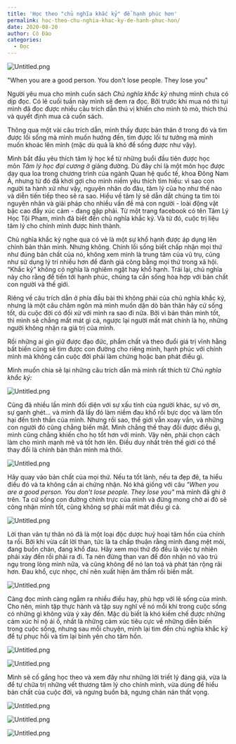 ```yaml
---
title: 'Học theo "chủ nghĩa khắc kỷ" để hạnh phúc hơn'
permalink: hoc-theo-chu-nghia-khac-ky-de-hanh-phuc-hon/
date: 2020-08-20
author: Cô Đào
categories:
  - Đọc
---
```


![Untitled.png](/images/85826607-d658-4595-8753-64a08e5a3147/Untitled_4.png)

"When you are a good person. You don't lose people. They lose you"

Người yêu mua cho mình cuốn sách *Chủ nghĩa khắc kỷ* nhưng mình chưa có dịp đọc. Có lẽ cuối tuần này mình sẽ đem ra đọc. Bởi trước khi mua nó thì tụi mình đã đọc được nhiều câu trích dẫn thú vị khiến cho mình tò mò, thích thú và quyết định mua cả cuốn sách.

Thông qua một vài câu trích dẫn, mình thấy được bản thân ở trong đó và tìm được lối sống mà mình muốn hướng đến, tìm được lối tư tưởng mà mình muốn khoác lên mình (mặc dù quả là khó để sống được như vậy).

Mình bắt đầu yêu thích tâm lý học kể từ những buổi đầu tiên được học môn *Tâm lý học đại cương* ở giảng đường. Dù đây chỉ là một môn học được dạy qua loa trong chương trình của ngành Quan hệ quốc tế, khoa Đông Nam Á, nhưng từ đó đã khơi gợi cho mình niềm yêu thích tìm hiểu: vì sao con người ta hành xử như vậy, nguyên nhân do đâu, tâm lý của họ như thế nào và diễn tiến tiếp theo sẽ ra sao. Hiểu về tâm lý sẽ dẫn dắt chúng ta tìm tòi nguyên nhân và giải pháp cho nhiều vấn đề mà con người - loài động vật bậc cao đầy xúc cảm - đang gặp phải.
Từ một trang facebook có tên Tâm Lý Học Tội Pham, mình đã biết đến chủ nghĩa khắc kỷ. Và từ đó, cuộc trị liệu tâm lý cho chính mình được hình thành.

Chủ nghĩa khắc kỷ nghe qua có vẻ là một sự khổ hạnh được áp dụng lên chính bản thân mình. Nhưng không. Chính lối sống biết chấp nhận mọi thứ như đúng bản chất của nó, không xem mình là trung tâm của vũ trụ, cũng như sử dụng lý trí nhiều hơn để đánh giá công bằng mọi thứ trong xã hội. “Khắc kỷ” không có nghĩa là nghiêm ngặt hay khổ hạnh. Trái lại, chủ nghĩa này cho rằng để tiến tới hạnh phúc, chúng ta cần sống hòa hợp với bản chất con người và thế giới.

Riêng về câu trích dẫn ở phía đầu bài thì không phải của chủ nghĩa khắc kỷ, nhưng là một câu châm ngôn mà mình muốn dặn dò bản thân hãy cứ sống tốt, dù cuộc đời có đối xử với mình ra sao đi nữa. Bởi vì bản thân mình tốt, thì mình sẽ chẳng mất mát gì cả, ngược lại người mất mát chính là họ, những người không nhận ra giá trị của mình.

Rồi những ai gìn giữ được đạo đức, phẩm chất và theo đuổi giá trị vĩnh hằng bất biến cũng sẽ tìm được con đường cho riêng mình, hạnh phúc với chính mình mà không cần cuộc đời phải làm chứng hoặc ban phát điều gì.

Mình muốn chia sẻ lại những câu trích dẫn mà mình rất thích từ *Chủ nghĩa khắc kỷ:*

![Untitled.png](/images/85826607-d658-4595-8753-64a08e5a3147/Untitled_5.png)

Cũng đã nhiều lần mình đối diện với sự xấu tính của người khác, sự vô ơn, sự ganh ghét... và mình đã lấy đó làm niềm đau khổ rồi bực dọc và làm tổn hại đến tinh thần của mình. Nhưng rồi sao, thế giới vẫn xoay vần, và những con người đó cũng chẳng biến mất. Mình chẳng thế thay đổi được điều gì, mình cũng chẳng khiến cho họ tốt hơn với mình. Vậy nên, phải chọn cách làm cho mình mạnh mẽ và tốt hơn lên. Điều duy nhất trên thế giới có thể thay đổi là chính bản thân mình mà thôi.

![Untitled.png](/images/85826607-d658-4595-8753-64a08e5a3147/Untitled_6.png)

Hãy quay vào bản chất của mọi thứ. Nếu ta tốt lành, nếu ta đẹp đẽ, ta hiểu điều đó và ta không cần ai chứng nhận. Nó khá giống với câu *"When you are a good person. You don't lose people. They lose you"* mà mình đã ghi ở trên. Ta cứ sống con đường chính trực của mình và đừng mong chờ ai đó sẽ công nhận mình tốt, cũng không sợ phải mất mát điều gì cả.

![Untitled.png](/images/85826607-d658-4595-8753-64a08e5a3147/Untitled_7.png)

Lời than vãn tự thân nó đã là một loại độc dược huỷ hoại tâm hồn của chính ta rồi. Bởi khi vừa cất lời than, tức là ta chấp thuận rằng mình đang mệt mỏi, đang buồn chán, đang khổ đau. Hãy xem mọi thứ đó đều là việc tự nhiên phải xảy đến rồi phải ra đi. Ta nén đừng than van để đón nhận nó vào trú ngụ trong lòng mình nữa, và cũng không để nó lan toả và phát tán rộng rãi hơn. Đau khổ, cực nhọc, chỉ nên xuất hiện âm thầm rồi biến mất.

![Untitled.png](/images/85826607-d658-4595-8753-64a08e5a3147/Untitled_8.png)

Càng đọc mình càng ngẫm ra nhiều điều hay, phù hợp với lẽ sống của mình. Cho nên, mình tập thực hành và tập suy nghĩ về nó mỗi khi trong cuộc sống có những gì không vừa ý xảy đến. Mặc dù biết là khó kiềm chế được những cảm xúc hỉ nộ ái ố, nhất là những cảm xúc tiêu cực về những diễn biến trong cuộc sống, nhưng sau mỗi chuyện, mình lại tìm đến chủ nghĩa khắc kỷ để tự phục hồi và tìm lại bình yên cho tâm hồn.

![Untitled.png](/images/85826607-d658-4595-8753-64a08e5a3147/Untitled_9.png)

![Untitled.png](/images/85826607-d658-4595-8753-64a08e5a3147/Untitled_10.png)

Mình sẽ cố gắng học theo và xem đây như những lời triết lý đáng giá, vừa là để tự chữa trị những vết thương tâm lý cho chính mình, vừa dùng để hiểu bản chất của cuộc đời, và ngưng buồn bã, ngưng chán nản thất vọng.

![Untitled.png](/images/85826607-d658-4595-8753-64a08e5a3147/Untitled_11.png)

![Untitled.png](/images/85826607-d658-4595-8753-64a08e5a3147/Untitled_12.png)

![Untitled.png](/images/85826607-d658-4595-8753-64a08e5a3147/Untitled_13.png)
